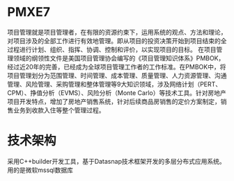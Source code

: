 # PMXE7
项目管理就是项目管理者，在有限的资源约束下，运用系统的观点、方法和理论，对项目涉及的全部工作进行有效地管理。即从项目的投资决策开始到项目结束的全过程进行计划、组织、指挥、协调、控制和评价，以实现项目的目标。
    在项目管理领域的纲领性文件是美国项目管理协会编写的《项目管理知识体系》PMBOK，经过近20年的完善，已经成为全球项目管理工作者的工作标准。在PMBOK中，将项目管理划分为范围管理、时间管理、成本管理、质量管理、人力资源管理、沟通管理、风险管理、采购管理和整体管理等9大知识领域，涉及网络计划（PERT、CPM）、挣值分析（EVMS）、风险分析（Monte Carlo）等技术工具。针对房地产项目开发特点，增加了房地产销售系统，针对后续商品房销售的定价方案制定，销售业务到收款入住等整个管理过程。
# 技术架构
采用C++builder开发工具，基于Datasnap技术框架开发的多层分布式应用系统。用的是微软mssql数据库
